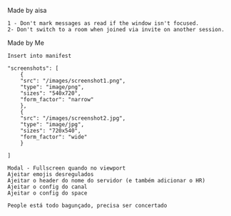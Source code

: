 Made by aisa

    1 - Don't mark messages as read if the window isn't focused.
    2- Don't switch to a room when joined via invite on another session.

Made by Me

    Insert into manifest

    "screenshots": [
        {
        "src": "/images/screenshot1.png",
        "type": "image/png",
        "sizes": "540x720",
        "form_factor": "narrow"
        },
        {
        "src": "/images/screenshot2.jpg",
        "type": "image/jpg",
        "sizes": "720x540",
        "form_factor": "wide"
        }

    ]

    Modal - Fullscreen quando no viewport
    Ajeitar emojis desregulados
    Ajeitar o header do nome do servidor (e também adicionar o HR)
    Ajeitar o config do canal
    Ajeitar o config do space

    People está todo bagunçado, precisa ser concertado
